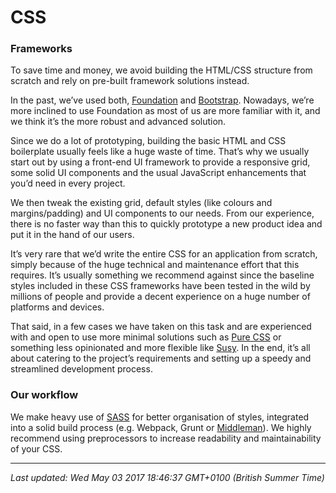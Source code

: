 # CSS

<h3>Frameworks</h3>
<p>To save time and money, we avoid building the HTML/CSS structure from scratch and rely on pre-built framework solutions instead.</p>
<p>In the past, we&rsquo;ve used both, <a href="http://foundation.zurb.com/">Foundation</a> and <a href="http://getbootstrap.com/">Bootstrap</a>. Nowadays, we&rsquo;re more inclined to use Foundation as most of us are more familiar with it, and we think it&rsquo;s the more robust and advanced solution.</p>
<p>Since we do a lot of prototyping, building the basic HTML and CSS boilerplate usually feels like a huge waste of time. That&rsquo;s why we usually start out by using a front-end UI framework to provide a responsive grid, some solid UI components and the usual JavaScript enhancements that you&rsquo;d need in every project.</p>
<p>We then tweak the existing grid, default styles (like colours and margins/padding) and UI components to our needs. From our experience, there is no faster way than this to quickly prototype a new product idea and put it in the hand of our users.</p>
<p>It&rsquo;s very rare that we&rsquo;d write the entire CSS for an application from scratch, simply because of the huge technical and maintenance effort that this requires. It&rsquo;s usually something we recommend against since the baseline styles included in these CSS frameworks have been tested in the wild by millions of people and provide a decent experience on a huge number of platforms and devices.</p>
<p>That said, in a few cases we have taken on this task and are experienced with and open to use more minimal solutions such as <a href="https://purecss.io/">Pure CSS</a> or something less opinionated and more flexible like <a href="http://susy.oddbird.net/">Susy</a>. In the end, it&rsquo;s all about catering to the project&rsquo;s requirements and setting up a speedy and streamlined development process.</p>
<h3>Our workflow</h3>
<p>We make heavy use of <a href="http://sass-lang.com/">SASS</a> for better organisation of styles, integrated into a solid build process (e.g. Webpack, Grunt or <a href="https://middlemanapp.com/">Middleman</a>). We highly recommend using preprocessors to increase readability and maintainability of your CSS.</p>

<hr />

_Last updated: Wed May 03 2017 18:46:37 GMT+0100 (British Summer Time)_